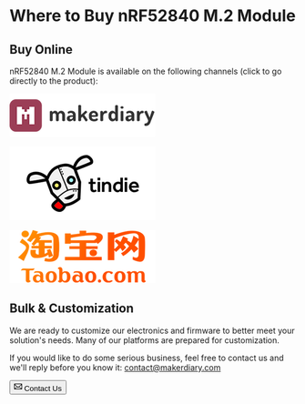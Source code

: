 # Where to Buy nRF52840 M.2 Module

## Buy Online

nRF52840 M.2 Module is available on the following channels (click to go directly to the product):

[![makerdiary store](assets/images/makerdiary-store-logo.png)](https://store.makerdiary.com/products/nrf52840-m2-module)

[![Tindie](assets/images/tindie-logo.png)](https://www.tindie.com/products/zelin/nrf52840-m2-module-w-pcb-antennas/)

[![Taobao](assets/images/taobao-logo.png)](https://zaowubang.taobao.com)

## Bulk & Customization

We are ready to customize our electronics and firmware to better meet your solution's needs. Many of our platforms are prepared for customization.

If you would like to do some serious business, feel free to contact us and we'll reply before you know it: contact@makerdiary.com

<a href="mailto:contact@makerdiary.com"><button class="md-tile md-tile--primary" style="width:auto;"><svg xmlns="http://www.w3.org/2000/svg" viewBox="0 0 14 16" width="14" height="16"><path fill-rule="evenodd" d="M0 4v8c0 .55.45 1 1 1h12c.55 0 1-.45 1-1V4c0-.55-.45-1-1-1H1c-.55 0-1 .45-1 1zm13 0L7 9 1 4h12zM1 5.5l4 3-4 3v-6zM2 12l3.5-3L7 10.5 8.5 9l3.5 3H2zm11-.5l-4-3 4-3v6z"></path></svg> Contact Us</button></a>
